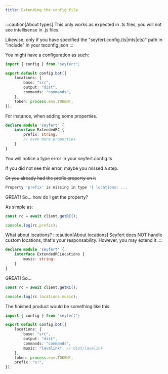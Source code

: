 ```yaml
---
title: Extending the config file
---
```


:::caution[About types]
This only works as expected in .ts files, you will not see intellisense in .js files.

Likewise, only if you have specified the "seyfert.config.(ts|mts|cts)" path in "include" in your tsconfig.json
:::

You might have a configuration as such:
```ts
import { config } from "seyfert";

export default config.bot({
	locations: {
		base: "src",
		output: "dist",
		commands: "commands",
	},
	token: process.env.TOKEN!,
});
```

For instance, when adding some properties.

```ts
declare module 'seyfert' {
    interface ExtendedRC {
        prefix: string;
        // even more properties
    }
}
```

You will notice a type error in your seyfert.config.ts

If you did not see this error, maybe you missed a step.

~~Or you already had the prefix property on it~~
```bash
Property 'prefix' is missing in type '{ locations: ...
```

GREAT! So... how do I get the property?

As simple as:
```ts
const rc = await client.getRC();

console.log(rc.prefix);
```


What about locations?
:::caution[About locations]
Seyfert does NOT handle custom locations, that's your responsability. However, you may extend it.
:::
```ts
declare module 'seyfert' {
    interface ExtendedRCLocations {
        music: string;
    }
}
```

GREAT! So...
```ts
const rc = await client.getRC();

console.log(rc.locations.music);
```

The finished product would be something like this:
```ts
import { config } from "seyfert";

export default config.bot({
	locations: {
		base: "src",
		output: "dist",
		commands: "commands",
		music: "lavalink", // dist/lavalink
	},
	token: process.env.TOKEN!,
	prefix: "s!",
});
```